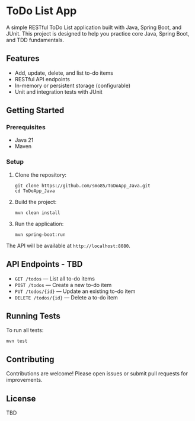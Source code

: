 # ToDo List App

A simple RESTful ToDo List application built with Java, Spring Boot, and JUnit. This project is designed to help you practice core Java, Spring Boot, and TDD fundamentals.

## Features

- Add, update, delete, and list to-do items
- RESTful API endpoints
- In-memory or persistent storage (configurable)
- Unit and integration tests with JUnit

## Getting Started

### Prerequisites

- Java 21
- Maven

### Setup

1. Clone the repository:
   ```
   git clone https://github.com/smo85/ToDoApp_Java.git
   cd ToDoApp_Java
   ```

2. Build the project:
   ```
   mvn clean install
   ```

3. Run the application:
   ```
   mvn spring-boot:run
   ```

The API will be available at `http://localhost:8080`.

## API Endpoints - TBD

- `GET /todos` — List all to-do items
- `POST /todos` — Create a new to-do item
- `PUT /todos/{id}` — Update an existing to-do item
- `DELETE /todos/{id}` — Delete a to-do item

## Running Tests

To run all tests:
```
mvn test
```

## Contributing

Contributions are welcome! Please open issues or submit pull requests for improvements.

## License

TBD
